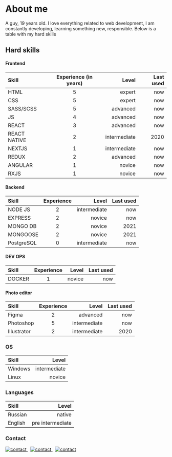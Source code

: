 # About me 

A guy, 19 years old. I love everything related to web development, I am constantly developing, learning something new, responsible.
Below is a table with my hard skills

## Hard skills

#### Frontend

| Skill  | Experience (in years)  | Level | Last used |
|:------------- |:---------------:| -------------:| -------------:| 
| HTML       | 5 |  expert | now | 
| CSS        | 5 |  expert | now | 
| SASS/SCSS  | 5 |     advanced  | now |
| JS         | 4 |     advanced  | now |
| REACT      | 3 |     advanced  | now | 
|  REACT NATIVE | 2  | intermediate      |        2020 |
|  NEXTJS | 1   | intermediate       |       now |
|  REDUX | 2   | advanced       |       now |
|  ANGULAR | 1   | novice       |       now |
|  RXJS | 1   | novice       |       now |


#### Backend

| Skill  | Experience  | Level | Last used |
|:------------- |:---------------:| -------------:| -------------:| 
| NODE JS   | 2   |intermediate    |        now |
| EXPRESS   | 2   | novice         |        now |
|  MONGO DB | 2   | novice         |        2021 |
|  MONGOOSE | 2   | novice         |        2021 |
|  PostgreSQL | 0   | intermediate         |        now |

#### DEV OPS

| Skill  | Experience  | Level | Last used |
|:------------- |:---------------:| -------------:| -------------:| 
| DOCKER  | 1 | novice |  now |

#### Photo editor

| Skill  | Experience  | Level | Last used |
|:------------- |:---------------:| -------------:| -------------:| 
| Figma | 2 | advanced|       now|
|  Photoshop    | 5   | intermediate        |    now  |
|  Illustrator  | 2   | intermediate        |    2020 |

### OS

| Skill  | Level
|:------------- | -------------:| 
|  Windows | intermediate   |     
|  Linux | novice   |  

### Languages

| Skill  | Level
|:------------- | -------------:| 
|  Russian | native   |     
|  English | pre intermediate   |  

### Contact 
<a href="mailto:nikitama1hr@gmail.com" target="_blank"> 
<img src="https://img.shields.io/badge/Gmail-D14836?style=for-the-badge&logo=gmail&logoColor=white" alt="contact"/>
</a>&nbsp;
<a href="https://t.me/nikplm" target="_blank"> 
<img src="https://img.shields.io/badge/Telegram-2CA5E0?style=for-the-badge&logo=telegram&logoColor=white" alt="contact"/>
</a>&nbsp;
<a href="https://www.youtube.com/channel/UCodGQSLYjeTqAz6uaFrcMkA" target="_blank"> 
<img src="https://img.shields.io/badge/YouTube-FF0000?style=for-the-badge&logo=youtube&logoColor=white" alt="contact"/>
</a>

